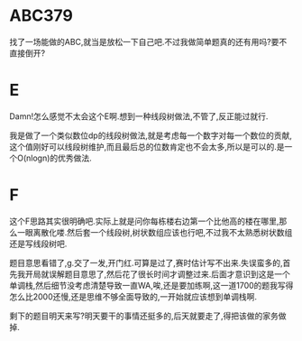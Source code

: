 # ABC379

找了一场能做的ABC,就当是放松一下自己吧.不过我做简单题真的还有用吗?要不直接倒开?

# E
Damn!怎么感觉不太会这个E啊.想到一种线段树做法,不管了,反正能过就行.

我是做了一个类似数位dp的线段树做法,就是考虑每一个数字对每一个数位的贡献,这个值刚好可以线段树维护,而且最后总的位数肯定也不会太多,所以是可以的.是一个O(nlogn)的优秀做法.

# F
这个F思路其实很明确吧.实际上就是问你每栋楼右边第一个比他高的楼在哪里,那么一眼离散化喽.然后套一个线段树,树状数组应该也行吧,不过我不太熟悉树状数组还是写线段树吧.

题目意思看错了,g.交了一发,开门红.可算是过了,赛时估计写不出来.失误蛮多的,首先我开局就误解题目意思了,然后花了很长时间才调整过来.后面才意识到这是一个单调栈,然后细节没考虑清楚导致一直WA,唉,还是要加练啊,这一道1700的题我写得怎么比2000还慢,还是思维不够全面导致的,一开始就应该想到单调栈啊.

剩下的题目明天来写?明天要干的事情还挺多的,后天就要走了,得把该做的家务做掉.